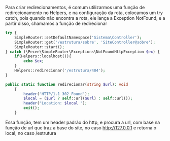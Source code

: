 Para criar redirecionamentos, é comum utilizarmos uma função de redirecionamento no Helpers, e na configuração da rota, colocamos um try catch, pois quando não encontra a rota, ele lança a Exception NotFound, e a partir disso, chamamos a função de redirecionar

```php
try {
    SimpleRouter::setDefaultNamespace('Sistema\Controller');
    SimpleRouter::get('/estrutura/sobre', 'SiteController@sobre');
    SimpleRouter::start();
} catch (\Pecee\SimpleRouter\Exceptions\NotFoundHttpException $ex) {
    if(Helpers::localhost()){
        echo $ex;
    }
    Helpers::redirecionar('/estrutura/404');
}
```

```php
public static function redirecionar(string $url): void
    {
        header('HTTP/1.1 302 Found');
        $local = ($url ? self::url($url) : self::url());
        header("Location: $local ");
        exit();
    }
```

Essa função, tem um header padrão do http, e procura a url, com base na função de url que traz a base do site, no caso http://127.0.0.1 e retorna o local, no caso /estrutura
